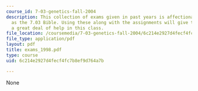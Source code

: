 ```yaml
---
course_id: 7-03-genetics-fall-2004
description: This collection of exams given in past years is affectionately known
  as the 7.03 Bible. Using these along with the assignments will give the student
  a great deal of help in this class.
file_location: /coursemedia/7-03-genetics-fall-2004/6c214e2927d4fecf4fc7b8ef9d764a7b_exams_1998.pdf
file_type: application/pdf
layout: pdf
title: exams_1998.pdf
type: course
uid: 6c214e2927d4fecf4fc7b8ef9d764a7b

---
```

None
